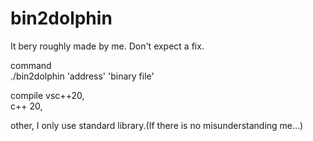 # bin2dolphin
It bery roughly made by me.
Don't expect a fix.  
  
command  
./bin2dolphin 'address' 'binary file'  

compile
vsc++20,  
c++ 20,  
  
other, I only use standard library.(If there is no misunderstanding me...)